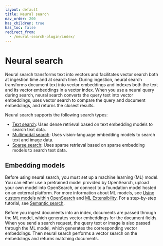 ```yaml
---
layout: default
title: Neural search
nav_order: 200
has_children: true
has_toc: false
redirect_from: 
  - /neural-search-plugin/index/
---
```


# Neural search

Neural search transforms text into vectors and facilitates vector search both at ingestion time and at search time. During ingestion, neural search transforms document text into vector embeddings and indexes both the text and its vector embeddings in a vector index. When you use a neural query during search, neural search converts the query text into vector embeddings, uses vector search to compare the query and document embeddings, and returns the closest results.

Neural search supports the following search types:

- [Text search]({{site.url}}{{site.baseurl}}/search-plugins/neural-text-search/): Uses dense retrieval based on text embedding models to search text data. 
- [Multimodal search]({{site.url}}{{site.baseurl}}/search-plugins/neural-multimodal-search/): Uses vision-language embedding models to search text and image data. 
- [Sparse search]({{site.url}}{{site.baseurl}}/search-plugins/sparse-search/): Uses sparse retrieval based on sparse embedding models to search text data.

## Embedding models

Before using neural search, you must set up a machine learning (ML) model. You can either use a pretrained model provided by OpenSearch, upload your own model into OpenSearch, or connect to a foundation model hosted on an external platform. For more information about ML models, see [Using custom models within OpenSearch]({{site.url}}{{site.baseurl}}/ml-commons-plugin/ml-framework/) and [ML Extensibility]({{site.url}}{{site.baseurl}}/ml-commons-plugin/extensibility/index/). For a step-by-step tutorial, see [Semantic search]({{site.url}}{{site.baseurl}}/ml-commons-plugin/semantic-search/).

Before you ingest documents into an index, documents are passed through the ML model, which generates vector embeddings for the document fields. When you send a search request, the query text or image is also passed through the ML model, which generates the corresponding vector embeddings. Then neural search performs a vector search on the embeddings and returns matching documents.